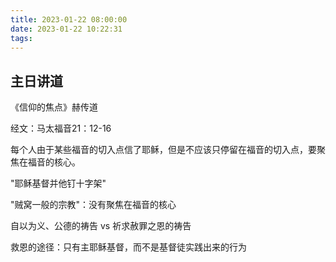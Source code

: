 ```yaml
---
title: 2023-01-22 08:00:00
date: 2023-01-22 10:22:31
tags:
---
```


## 主日讲道

《信仰的焦点》赫传道

经文：马太福音21：12-16

每个人由于某些福音的切入点信了耶稣，但是不应该只停留在福音的切入点，要聚焦在福音的核心。

"耶稣基督并他钉十字架"

"贼窝一般的宗教"：没有聚焦在福音的核心

自以为义、公德的祷告   vs   祈求赦罪之恩的祷告

救恩的途径：只有主耶稣基督，而不是基督徒实践出来的行为







